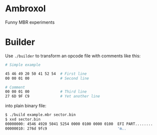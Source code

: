 # Ambroxol

Funny MBR experiments


# Builder

Use `./builder` to transform an opcode file with comments like this:

```sh
# Simple example

45 46 49 20 50 41 52 54  # First line
00 00 01 00              # Second line

# Comment
00 00 01 00              # Third line
27 6D 9F C9              # Yet another line
```

into plain binary file:

```sh
$ ./build example.mbr sector.bin
$ xxd sector.bin                
00000000: 4546 4920 5041 5254 0000 0100 0000 0100  EFI PART........
00000010: 276d 9fc9                                'm..
```

